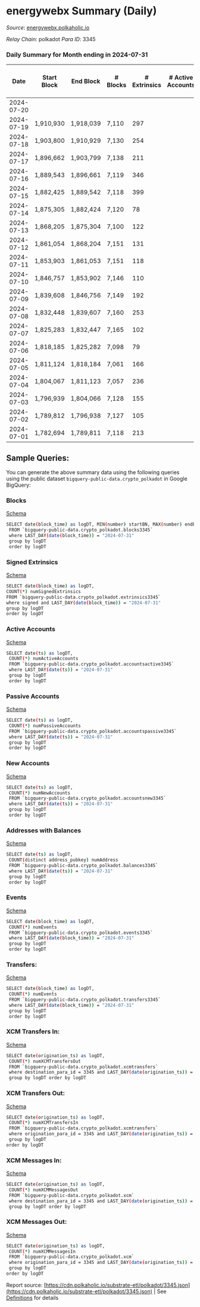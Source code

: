 # energywebx Summary (Daily)

_Source_: [energywebx.polkaholic.io](https://energywebx.polkaholic.io)

*Relay Chain*: polkadot
*Para ID*: 3345



### Daily Summary for Month ending in 2024-07-31


| Date    | Start Block | End Block | # Blocks | # Extrinsics | # Active Accounts | # Passive Accounts | # New Accounts | # Addresses | # Events  | # Transfers ($USD) | # XCM Transfers In ($USD) | # XCM Transfers Out ($USD) | # XCM In | # XCM Out | Issues |
|---------|-------------|-----------|----------|--------------|-------------------|--------------------|----------------|-------------|-----------|--------------------|---------------------------|----------------------------|----------|-----------|--------|
| 2024-07-20 |  |  |  |  |  |  |  |  |  |   |   |   |  |  |  |
| 2024-07-19 | 1,910,930 | 1,918,039 | 7,110 | 297 |  |  |  | 1,608 | 142,803 | 74  |   |   |  |  |  |
| 2024-07-18 | 1,903,800 | 1,910,929 | 7,130 | 254 |  |  |  | 1,602 | 139,443 | 34  |   |   |  |  |  |
| 2024-07-17 | 1,896,662 | 1,903,799 | 7,138 | 211 |  |  |  | 1,602 | 140,451 | 17  |   |   |  |  |  |
| 2024-07-16 | 1,889,543 | 1,896,661 | 7,119 | 346 |  |  |  | 1,600 | 140,038 | 48  |   |   |  |  |  |
| 2024-07-15 | 1,882,425 | 1,889,542 | 7,118 | 399 |  |  |  | 1,596 | 141,934 | 33  |   |   |  |  |  |
| 2024-07-14 | 1,875,305 | 1,882,424 | 7,120 | 78 |  |  |  | 1,592 | 138,646 | 18  |   |   |  |  |  |
| 2024-07-13 | 1,868,205 | 1,875,304 | 7,100 | 122 |  |  |  | 1,591 | 137,357 | 13  |   |   |  |  |  |
| 2024-07-12 | 1,861,054 | 1,868,204 | 7,151 | 131 |  |  |  | 1,587 | 137,232 | 19  |   |   |  |  |  |
| 2024-07-11 | 1,853,903 | 1,861,053 | 7,151 | 118 |  |  |  | 1,586 | 137,235 | 11  |   |   |  |  |  |
| 2024-07-10 | 1,846,757 | 1,853,902 | 7,146 | 110 |  |  |  | 1,584 | 136,356 | 6  |   |   |  |  |  |
| 2024-07-09 | 1,839,608 | 1,846,756 | 7,149 | 192 |  |  |  |  | 135,391 | 31  |   |   |  |  |  |
| 2024-07-08 | 1,832,448 | 1,839,607 | 7,160 | 253 |  |  |  |  | 135,219 | 59  |   |   |  |  |  |
| 2024-07-07 | 1,825,283 | 1,832,447 | 7,165 | 102 |  |  |  |  | 133,543 | 11  |   |   |  |  |  |
| 2024-07-06 | 1,818,185 | 1,825,282 | 7,098 | 79 |  |  |  |  | 132,696 | 10  |   |   |  |  |  |
| 2024-07-05 | 1,811,124 | 1,818,184 | 7,061 | 166 |  |  |  |  | 129,076 | 31  |   |   |  |  |  |
| 2024-07-04 | 1,804,067 | 1,811,123 | 7,057 | 236 |  |  |  |  | 129,202 | 71  |   |   |  |  |  |
| 2024-07-03 | 1,796,939 | 1,804,066 | 7,128 | 155 |  |  |  |  | 126,317 | 9  |   |   |  |  |  |
| 2024-07-02 | 1,789,812 | 1,796,938 | 7,127 | 105 |  |  |  |  | 125,191 | 21  |   |   |  |  |  |
| 2024-07-01 | 1,782,694 | 1,789,811 | 7,118 | 213 |  |  |  |  | 123,283 | 37  |   |   |  |  |  |

## Sample Queries:
You can generate the above summary data using the following queries using the public dataset `bigquery-public-data.crypto_polkadot` in Google BigQuery:


### Blocks 

[Schema](https://github.com/colorfulnotion/substrate-etl/blob/main/schema/blocks.json)

```bash
SELECT date(block_time) as logDT, MIN(number) startBN, MAX(number) endBN, COUNT(*) numBlocks 
 FROM `bigquery-public-data.crypto_polkadot.blocks3345`  
 where LAST_DAY(date(block_time)) = "2024-07-31" 
 group by logDT 
 order by logDT
```

### Signed Extrinsics 

[Schema](https://github.com/colorfulnotion/substrate-etl/blob/main/schema/extrinsics.json)

```bash
SELECT date(block_time) as logDT, 
COUNT(*) numSignedExtrinsics 
FROM `bigquery-public-data.crypto_polkadot.extrinsics3345`  
where signed and LAST_DAY(date(block_time)) = "2024-07-31" 
group by logDT 
order by logDT
```

### Active Accounts 

[Schema](https://github.com/colorfulnotion/substrate-etl/blob/main/schema/accountsactive.json)

```bash
SELECT date(ts) as logDT, 
 COUNT(*) numActiveAccounts 
 FROM `bigquery-public-data.crypto_polkadot.accountsactive3345` 
 where LAST_DAY(date(ts)) = "2024-07-31" 
 group by logDT 
 order by logDT
```

### Passive Accounts 

[Schema](https://github.com/colorfulnotion/substrate-etl/blob/main/schema/accountspassive.json)

```bash
SELECT date(ts) as logDT, 
 COUNT(*) numPassiveAccounts 
 FROM `bigquery-public-data.crypto_polkadot.accountspassive3345` 
 where LAST_DAY(date(ts)) = "2024-07-31" 
 group by logDT 
 order by logDT
```

### New Accounts 

[Schema](https://github.com/colorfulnotion/substrate-etl/blob/main/schema/accountsnew.json)

```bash
SELECT date(ts) as logDT, 
 COUNT(*) numNewAccounts 
 FROM `bigquery-public-data.crypto_polkadot.accountsnew3345` 
 where LAST_DAY(date(ts)) = "2024-07-31" 
 group by logDT
 order by logDT
```

### Addresses with Balances 

[Schema](https://github.com/colorfulnotion/substrate-etl/blob/main/schema/balances.json)

```bash
SELECT date(ts) as logDT,
 COUNT(distinct address_pubkey) numAddress 
 FROM `bigquery-public-data.crypto_polkadot.balances3345` 
 where LAST_DAY(date(ts)) = "2024-07-31" 
 group by logDT 
 order by logDT
```

### Events 

[Schema](https://github.com/colorfulnotion/substrate-etl/blob/main/schema/events.json)

```bash
SELECT date(block_time) as logDT, 
 COUNT(*) numEvents 
 FROM `bigquery-public-data.crypto_polkadot.events3345` 
 where LAST_DAY(date(block_time)) = "2024-07-31" 
 group by logDT 
 order by logDT
```

### Transfers:

[Schema](https://github.com/colorfulnotion/substrate-etl/blob/main/schema/transfers.json)

```bash
SELECT date(block_time) as logDT, 
 COUNT(*) numEvents 
 FROM `bigquery-public-data.crypto_polkadot.transfers3345` 
 where LAST_DAY(date(block_time)) = "2024-07-31" 
 group by logDT 
 order by logDT
```

### XCM Transfers In: 

[Schema](https://github.com/colorfulnotion/substrate-etl/blob/main/schema/xcmtransfers.json)

```bash
SELECT date(origination_ts) as logDT, 
 COUNT(*) numXCMTransfersOut 
 FROM `bigquery-public-data.crypto_polkadot.xcmtransfers` 
 where destination_para_id = 3345 and LAST_DAY(date(origination_ts)) = "2024-07-31" 
 group by logDT order by logDT
```

### XCM Transfers Out: 

[Schema](https://github.com/colorfulnotion/substrate-etl/blob/main/schema/xcmtransfers.json)

```bash
SELECT date(origination_ts) as logDT, 
 COUNT(*) numXCMTransfersIn 
 FROM `bigquery-public-data.crypto_polkadot.xcmtransfers` 
 where origination_para_id = 3345 and LAST_DAY(date(origination_ts)) = "2024-07-31" 
 group by logDT 
order by logDT
```

### XCM Messages In: 

[Schema](https://github.com/colorfulnotion/substrate-etl/blob/main/schema/xcm.json)

```bash
SELECT date(origination_ts) as logDT, 
 COUNT(*) numXCMMessagesOut 
 FROM `bigquery-public-data.crypto_polkadot.xcm` 
 where destination_para_id = 3345 and LAST_DAY(date(origination_ts)) = "2024-07-31" 
 group by logDT order by logDT
```

### XCM Messages Out: 

[Schema](https://github.com/colorfulnotion/substrate-etl/blob/main/schema/xcm.json)

```bash
SELECT date(origination_ts) as logDT, 
 COUNT(*) numXCMMessagesIn 
 FROM `bigquery-public-data.crypto_polkadot.xcm` 
 where origination_para_id = 3345 and LAST_DAY(date(origination_ts)) = "2024-07-31" 
 group by logDT 
order by logDT
```


Report source: [https://cdn.polkaholic.io/substrate-etl/polkadot/3345.json](https://cdn.polkaholic.io/substrate-etl/polkadot/3345.json) | See [Definitions](/DEFINITIONS.md) for details
